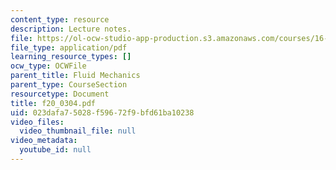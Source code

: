 ```yaml
---
content_type: resource
description: Lecture notes.
file: https://ol-ocw-studio-app-production.s3.amazonaws.com/courses/16-01-unified-engineering-i-ii-iii-iv-fall-2005-spring-2006/023dafa75028f59672f9bfd61ba10238_f20_0304.pdf
file_type: application/pdf
learning_resource_types: []
ocw_type: OCWFile
parent_title: Fluid Mechanics
parent_type: CourseSection
resourcetype: Document
title: f20_0304.pdf
uid: 023dafa7-5028-f596-72f9-bfd61ba10238
video_files:
  video_thumbnail_file: null
video_metadata:
  youtube_id: null
---
```

